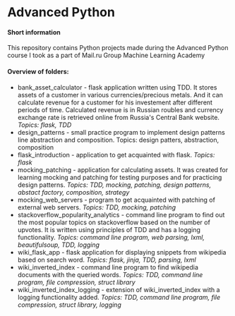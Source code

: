 # Advanced Python
#### Short information
This repository contains Python projects made during the Advanced Python course I took as a part of Mail.ru Group Machine Learning Academy 

#### Overview of folders:
+ bank_asset_calculator - flask application written using TDD. It stores assets of a customer in various currencies/precious metals. And it can calculate revenue for a customer for his investement after different periods of time. Calculated revenue is in Russian roubles and currency exchange rate is retrieved online from Russia's Central Bank website. *Topics: flask, TDD*
+ design_patterns - small practice program to implement design patterns line abstraction and composition. Topics: design patters, abstraction, composition
+ flask_introduction - application to get acquainted with flask. *Topics: flask*
+ mocking_patching - application for calculating assets. It was created for learning mocking and patching for testing purposes and for practicing design patterns. *Topics: TDD, mocking, patching, design patterns, abstact factory, composition, strategy*
+ mocking_web_servers - program to get acquainted with patching of external web servers. *Topics: TDD, mocking, patching*
+ stackoverflow_popularity_analytics - command line program to find out the most popular topics on stackoverflow based on the number of upvotes. It is written using principles of TDD and has a logging functionality. *Topics: command line program, web parsing, lxml, beautifulsoup, TDD, logging*
+ wiki_flask_app - flask application for displaying snippets from wikipedia based on search word. *Topics: flask, jinja, TDD, parsing, lxml*
+ wiki_inverted_index - command line program to find wikipedia documents with the queried words. *Topics: TDD, command line program, file compression, struct library*
+ wiki_inverted_index_logging - extension of wiki_inverted_index with a logging functionality added. *Topics: TDD, command line program, file compression, struct library, logging*
